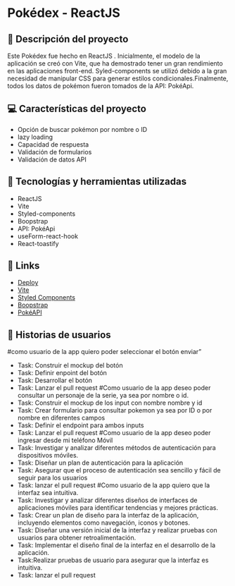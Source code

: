 # Pokédex - ReactJS  


## 📝 Descripción del proyecto
Este Pokédex fue hecho en ReactJS . Inicialmente, el modelo de la aplicación se creó con Vite, que ha demostrado tener un gran rendimiento en las aplicaciones front-end. Syled-components se utilizó debido a la gran necesidad de manipular CSS para generar estilos condicionales.Finalmente, todos los datos de pokémon fueron tomados de la API: PokéApi.

## 💻 Características del proyecto
- Opción de buscar pokémon por nombre o ID
- lazy loading
- Capacidad de respuesta
- Validación de formularios
- Validación de datos API


## 🚀 Tecnologías y herramientas utilizadas
- ReactJS
- Vite
- Styled-components
- Boopstrap
- API: PokéApi
- useForm-react-hook
- React-toastify

## 📌 Links 
 - [Deploy](https://timely-macaron-a270fb.netlify.app/)
 - [Vite](https://vitejs.dev/)
 - [Styled Components](https://styled-components.com/)
 - [Boopstrap](https://getbootstrap.com/)
 - [PokéAPI](https://pokeapi.co/)

## 📝 Historias de usuarios
#como usuario de la app quiero poder seleccionar el botón enviar”
-	Task: Construir el mockup del botón
-	Task: Definir enpoint del botón
-	Task: Desarrollar el botón
-	Task: Lanzar el pull request
#Como usuario de la app deseo poder consultar un personaje de la serie, ya sea por nombre o id.
-	Task: Construir el mockup de los input con nombre nombre y id
-	Task: Crear formulario para consultar pokemon ya sea por ID o por nombre en diferentes campos
-	Task: Definir el endpoint para ambos inputs
-	Task: Lanzar el pull request
#Como usuario de la app deseo poder ingresar desde mi teléfono Móvil
-	Task: Investigar y analizar diferentes métodos de autenticación para dispositivos móviles.
-	Task: Diseñar un plan de autenticación para la aplicación
-	Task: Asegurar que el proceso de autenticación sea sencillo y fácil de seguir para los usuarios
-	Task: lanzar el pull request
#Como usuario de la app quiero que la interfaz sea intuitiva.
-	Task: Investigar y analizar diferentes diseños de interfaces de aplicaciones móviles para identificar tendencias y mejores prácticas.
-	Task: Crear un plan de diseño para la interfaz de la aplicación, incluyendo elementos como navegación, iconos y botones.
-	Task: Diseñar una versión inicial de la interfaz y realizar pruebas con usuarios para obtener retroalimentación.
-	Task: Implementar el diseño final de la interfaz en el desarrollo de la aplicación.
-	Task:Realizar pruebas de usuario para asegurar que la interfaz es intuitiva.
-	Task: lanzar el pull request
